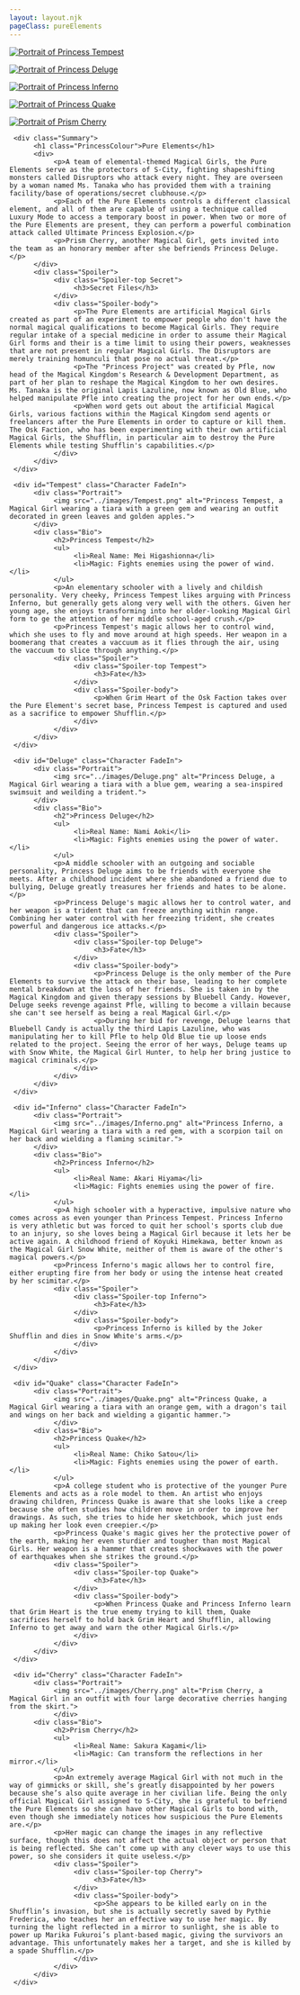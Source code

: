 ```yaml
---
layout: layout.njk
pageClass: pureElements
---
```

<!--TeamBox-->
<div class="TeamBox">
     <p><a href="#Tempest"><img src="../images/TempestIcon.png" alt="Portrait of Princess Tempest"></a></p>
     <p><a href="#Deluge"><img src="../images/DelugeIcon.png" alt="Portrait of Princess Deluge"></a></p>
     <p><a href="#Inferno"><img src="../images/InfernoIcon.png" alt="Portrait of Princess Inferno"></a></p>
</div>
<div class="TeamBox">
     <p><a href="#Quake"><img src="../images/QuakeIcon.png" alt="Portrait of Princess Quake"></a></p>
     <p><a href="#Cherry"><img src="../images/CherryIcon.png" alt="Portrait of Prism Cherry"></a></p>
</div>

<!--Hero-->
     <div class="Summary">
          <h1 class="PrincessColour">Pure Elements</h1>
          <div>
               <p>A team of elemental-themed Magical Girls, the Pure Elements serve as the protectors of S-City, fighting shapeshifting monsters called Disruptors who attack every night. They are overseen by a woman named Ms. Tanaka who has provided them with a training facility/base of operations/secret clubhouse.</p>
               <p>Each of the Pure Elements controls a different classical element, and all of them are capable of using a technique called Luxury Mode to access a temporary boost in power. When two or more of the Pure Elements are present, they can perform a powerful combination attack called Ultimate Princess Explosion.</p>
               <p>Prism Cherry, another Magical Girl, gets invited into the team as an honorary member after she befriends Princess Deluge.</p>
          </div>
          <div class="Spoiler">
               <div class="Spoiler-top Secret">
                    <h3>Secret Files</h3>
               </div>
               <div class="Spoiler-body">
                    <p>The Pure Elements are artificial Magical Girls created as part of an experiment to empower people who don't have the normal magical qualifications to become Magical Girls. They require regular intake of a special medicine in order to assume their Magical Girl forms and their is a time limit to using their powers, weaknesses that are not present in regular Magical Girls. The Disruptors are merely training homunculi that pose no actual threat.</p>
                    <p>The "Princess Project" was created by Pfle, now head of the Magical Kingdom's Research & Development Department, as part of her plan to reshape the Magical Kingdom to her own desires. Ms. Tanaka is the original Lapis Lazuline, now known as Old Blue, who helped manipulate Pfle into creating the project for her own ends.</p>
                    <p>When word gets out about the artificial Magical Girls, various factions within the Magical Kingdom send agents or freelancers after the Pure Elements in order to capture or kill them. The Osk Faction, who has been experimenting with their own artificial Magical Girls, the Shufflin, in particular aim to destroy the Pure Elements while testing Shufflin's capabilities.</p>
               </div>
          </div>
     </div>
<!--Princess Tempest-->
     <div id="Tempest" class="Character FadeIn">
          <div class="Portrait">
               <img src="../images/Tempest.png" alt="Princess Tempest, a Magical Girl wearing a tiara with a green gem and wearing an outfit decorated in green leaves and golden apples.">
          </div>
          <div class="Bio">
               <h2>Princess Tempest</h2>
               <ul>
                    <li>Real Name: Mei Higashionna</li>
                    <li>Magic: Fights enemies using the power of wind.</li>
               </ul>
               <p>An elementary schooler with a lively and childish personality. Very cheeky, Princess Tempest likes arguing with Princess Inferno, but generally gets along very well with the others. Given her young age, she enjoys transforming into her older-looking Magical Girl form to ge the attention of her middle school-aged crush.</p>
               <p>Princess Tempest's magic allows her to control wind, which she uses to fly and move around at high speeds. Her weapon in a boomerang that creates a vaccuum as it flies through the air, using the vaccuum to slice through anything.</p>
               <div class="Spoiler">
                    <div class="Spoiler-top Tempest">
                         <h3>Fate</h3>
                    </div>
                    <div class="Spoiler-body">
                         <p>When Grim Heart of the Osk Faction takes over the Pure Element's secret base, Princess Tempest is captured and used as a sacrifice to empower Shufflin.</p>
                    </div>
               </div>
          </div>
     </div>
<!--Princess Deluge-->
     <div id="Deluge" class="Character FadeIn">
          <div class="Portrait">
               <img src="../images/Deluge.png" alt="Princess Deluge, a Magical Girl wearing a tiara with a blue gem, wearing a sea-inspired swimsuit and weilding a trident.">
          </div>
          <div class="Bio">
               <h2">Princess Deluge</h2>
               <ul>
                    <li>Real Name: Nami Aoki</li>
                    <li>Magic: Fights enemies using the power of water.</li>
               </ul>
               <p>A middle schooler with an outgoing and sociable personality, Princess Deluge aims to be friends with everyone she meets. After a childhood incident where she abandoned a friend due to bullying, Deluge greatly treasures her friends and hates to be alone.</p>
               <p>Princess Deluge's magic allows her to control water, and her weapon is a trident that can freeze anything within range. Combining her water control with her freezing trident, she creates powerful and dangerous ice attacks.</p>
               <div class="Spoiler">
                    <div class="Spoiler-top Deluge">
                         <h3>Fate</h3>
                    </div>
                    <div class="Spoiler-body">
                         <p>Princess Deluge is the only member of the Pure Elements to survive the attack on their base, leading to her complete mental breakdown at the loss of her friends. She is taken in by the Magical Kingdom and given therapy sessions by Bluebell Candy. However, Deluge seeks revenge against Pfle, willing to become a villain because she can't see herself as being a real Magical Girl.</p>
                         <p>During her bid for revenge, Deluge learns that Bluebell Candy is actually the third Lapis Lazuline, who was manipulating her to kill Pfle to help Old Blue tie up loose ends related to the project. Seeing the error of her ways, Deluge teams up with Snow White, the Magical Girl Hunter, to help her bring justice to magical criminals.</p>
                    </div>
               </div>
          </div>
     </div>
<!--Princess Inferno-->
     <div id="Inferno" class="Character FadeIn">
          <div class="Portrait">
               <img src="../images/Inferno.png" alt="Princess Inferno, a Magical Girl wearing a tiara with a red gem, with a scorpion tail on her back and wielding a flaming scimitar.">
          </div>
          <div class="Bio">
               <h2>Princess Inferno</h2>
               <ul>
                    <li>Real Name: Akari Hiyama</li>
                    <li>Magic: Fights enemies using the power of fire.</li>
               </ul>
               <p>A high schooler with a hyperactive, impulsive nature who comes across as even younger than Princess Tempest. Princess Inferno is very athletic but was forced to quit her school's sports club due to an injury, so she loves being a Magical Girl because it lets her be active again. A childhood friend of Koyuki Himekawa, better known as the Magical Girl Snow White, neither of them is aware of the other's magical powers.</p>
               <p>Princess Inferno's magic allows her to control fire, either erupting fire from her body or using the intense heat created by her scimitar.</p>
               <div class="Spoiler">
                    <div class="Spoiler-top Inferno">
                         <h3>Fate</h3>
                    </div>
                    <div class="Spoiler-body">
                         <p>Princess Inferno is killed by the Joker Shufflin and dies in Snow White's arms.</p>
                    </div>
               </div>
          </div>
     </div>

<!--Princess Quake-->
     <div id="Quake" class="Character FadeIn">
          <div class="Portrait">
               <img src="../images/Quake.png" alt="Princess Quake, a Magical Girl wearing a tiara with an orange gem, with a dragon's tail and wings on her back and wielding a gigantic hammer.">
               </div>
          <div class="Bio">
               <h2>Princess Quake</h2>
               <ul>
                    <li>Real Name: Chiko Satou</li>
                    <li>Magic: Fights enemies using the power of earth.</li>
               </ul>
               <p>A college student who is protective of the younger Pure Elements and acts as a role model to them. An artist who enjoys drawing children, Princess Quake is aware that she looks like a creep because she often studies how children move in order to improve her drawings. As such, she tries to hide her sketchbook, which just ends up making her look even creepier.</p>
               <p>Princess Quake's magic gives her the protective power of the earth, making her even sturdier and tougher than most Magical Girls. Her weapon is a hammer that creates shockwaves with the power of earthquakes when she strikes the ground.</p>
               <div class="Spoiler">
                    <div class="Spoiler-top Quake">
                         <h3>Fate</h3>
                    </div>
                    <div class="Spoiler-body">
                         <p>When Princess Quake and Princess Inferno learn that Grim Heart is the true enemy trying to kill them, Quake sacrifices herself to hold back Grim Heart and Shufflin, allowing Inferno to get away and warn the other Magical Girls.</p>
                    </div>
               </div>
          </div>
     </div>
<!--Prism Cherry-->
     <div id="Cherry" class="Character FadeIn">
          <div class="Portrait">
               <img src="../images/Cherry.png" alt="Prism Cherry, a Magical Girl in an outfit with four large decorative cherries hanging from the skirt.">
               </div>
          <div class="Bio">
               <h2>Prism Cherry</h2>
               <ul>
                    <li>Real Name: Sakura Kagami</li>
                    <li>Magic: Can transform the reflections in her mirror.</li>
               </ul>
               <p>An extremely average Magical Girl with not much in the way of gimmicks or skill, she’s greatly disappointed by her powers because she’s also quite average in her civilian life. Being the only official Magical Girl assigned to S-City, she is grateful to befriend the Pure Elements so she can have other Magical Girls to bond with, even though she immediately notices how suspicious the Pure Elements are.</p>
               <p>Her magic can change the images in any reflective surface, though this does not affect the actual object or person that is being reflected. She can’t come up with any clever ways to use this power, so she considers it quite useless.</p>
               <div class="Spoiler">
                    <div class="Spoiler-top Cherry">
                         <h3>Fate</h3>
                    </div>
                    <div class="Spoiler-body">
                         <p>She appears to be killed early on in the Shufflin’s invasion, but she is actually secretly saved by Pythie Frederica, who teaches her an effective way to use her magic. By turning the light reflected in a mirror to sunlight, she is able to power up Marika Fukuroi’s plant-based magic, giving the survivors an advantage. This unfortunately makes her a target, and she is killed by a spade Shufflin.</p>
                    </div>
               </div>
          </div>
     </div>